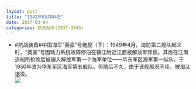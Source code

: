 ```yaml
---
layout: post
title: "1942年03月04日"
date: 2017-03-04
categories: 抗日战争(1937-1945)
---
```


<meta name="referrer" content="no-referrer" />

- #抗战装备#中国海军“英豪”号炮舰（下）：1949年4月，海防第二舰队起义时，“英豪”号因动力系统故障停泊在镇江附近江面被解放军俘获。其后在江南造船所抢修后被编入解放军第一个海军单位——华东军区海军第一纵队，于1950年改为华东军区海军第五舰队。但随后不久，由于该舰舰况不佳，被淘汰退役。 <br/><img src="https://ww1.sinaimg.cn/large/aca367d8jw1fdakss6fabj20j60ogjx0.jpg" />

